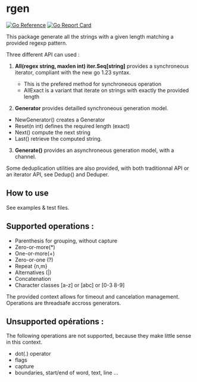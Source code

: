 
# rgen

[![Go Reference](https://pkg.go.dev/badge/github.com/xavier268/rgen.svg)](https://pkg.go.dev/github.com/xavier268/rgen) [![Go Report Card](https://goreportcard.com/badge/github.com/xavier268/rgen)](https://goreportcard.com/report/github.com/xavier268/rgen)

This package generate all the strings with a given length matching a provided regexp pattern.

Three different API can used :
  
1. **All(regex string, maxlen int) iter.Seq[string]** provides a synchroneous iterator, compliant with the new go 1.23 syntax.
   * This is the prefered method for synchroneous operation
   * AllExact is a variant that iterate on strings with exactly the provided length
  
2. **Generator** provides detailled synchroneous generation model.
* NewGenerator() creates a Generator
* Reset(n int) defines the required length (exact)
* Next() compute the next string
* Last() retrieve the computed string.

3. **Generate()** provides an asynchroneous generation model, with a channel.

Some deduplication utilities are also provided, with both traditionnal API or an iterator API, see Dedup() and Deduper.

## How to use 

See examples & test files.

## Supported operations :

* Parenthesis for grouping, without capture
* Zero-or-more(*)
* One-or-more(+)
* Zero-or-one (?)
* Repeat {n,m}
* Alternatives (|)
* Concatenation
* Character classes [a-z] or [abc] or [0-3 8-9]

The provided context allows for timeout and cancelation management.
Operations are threadsafe accross generators.

## Unsupported opérations :

The following operations are not supported, because they make little sense in this context.

* dot(.) operator
* flags
* capture
* boundaries, start/end of word, text, line ...